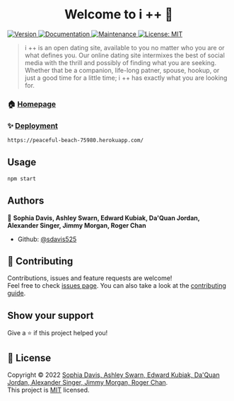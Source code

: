 <h1 align="center">Welcome to i ++ 👋</h1>
<p>
  <a href="https://www.npmjs.com/package/i ++" target="_blank">
    <img alt="Version" src="https://img.shields.io/npm/v/i ++.svg">
  </a>
  <a href="www.github.com/sdavis525/I-" target="_blank">
    <img alt="Documentation" src="https://img.shields.io/badge/documentation-yes-brightgreen.svg" />
  </a>
  <a href="https://github.com/sdavis525/I-/graphs/commit-activity" target="_blank">
    <img alt="Maintenance" src="https://img.shields.io/badge/Maintained%3F-yes-green.svg" />
  </a>
  <a href="https://opensource.org/licenses/MIT" target="_blank">
    <img alt="License: MIT" src="https://opensource.org/licenses/MIT" />
  </a>
</p>

> i ++ is an open dating site, available to you no matter who you are or what defines you. Our online dating site intermixes the best of social media with the thrill and possibly of finding what you are seeking. Whether that be a companion, life-long patner, spouse, hookup, or just a good time for a little time; i ++ has exactly what you are looking for. 

### 🏠 [Homepage](https://github.com/sdavis525/I-#readme)

### ✨ [Deployment](&#34;www&#34;)

```sh
https://peaceful-beach-75980.herokuapp.com/
```

## Usage

```sh
npm start
```

## Authors

👤 **Sophia Davis, Ashley Swarn, Edward Kubiak, Da'Quan Jordan, Alexander Singer, Jimmy Morgan, Roger Chan**

* Github: [@sdavis525](https://github.com/sdavis525)

## 🤝 Contributing

Contributions, issues and feature requests are welcome!<br />Feel free to check [issues page](https://github.com/sdavis525/I-/issues). You can also take a look at the [contributing guide](https://github.com/sdavis525/I-/blob/master/CONTRIBUTING.md).

## Show your support

Give a ⭐️ if this project helped you!

## 📝 License

Copyright © 2022 [Sophia Davis, Ashley Swarn, Edward Kubiak, Da'Quan Jordan, Alexander Singer, Jimmy Morgan, Roger Chan](https://github.com/sdavis525).<br />
This project is [MIT](https://opensource.org/licenses/MIT) licensed.
